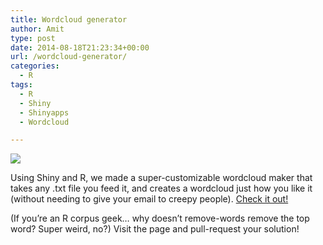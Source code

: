 ```yaml
---
title: Wordcloud generator
author: Amit
type: post
date: 2014-08-18T21:23:34+00:00
url: /wordcloud-generator/
categories:
  - R
tags:
  - R
  - Shiny
  - Shinyapps
  - Wordcloud

---
```

![](/post/2014-08-18-wordcloud-generator_files/Rploteng.png)

Using Shiny and R, we made a super-customizable wordcloud maker that takes any .txt file you feed it, and creates a wordcloud just how you like it (without needing to give your email to creepy people). <a title="Wordcloud maker!" href="https://amit.shinyapps.io/WordCloudMaker/" target="_blank">Check it out!</a>

(If you&#8217;re an R corpus geek&#8230; why doesn&#8217;t remove-words remove the top word? Super weird, no?) Visit the page and pull-request your solution!